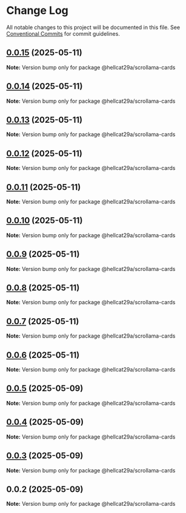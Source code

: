 # Change Log

All notable changes to this project will be documented in this file.
See [Conventional Commits](https://conventionalcommits.org) for commit guidelines.

## [0.0.15](https://github.com/hellcat29A/portfolio-workspace/compare/@hellcat29a/scrollama-cards@0.0.14...@hellcat29a/scrollama-cards@0.0.15) (2025-05-11)

**Note:** Version bump only for package @hellcat29a/scrollama-cards





## [0.0.14](https://github.com/hellcat29A/portfolio-workspace/compare/@hellcat29a/scrollama-cards@0.0.13...@hellcat29a/scrollama-cards@0.0.14) (2025-05-11)

**Note:** Version bump only for package @hellcat29a/scrollama-cards





## [0.0.13](https://github.com/hellcat29A/portfolio-workspace/compare/@hellcat29a/scrollama-cards@0.0.12...@hellcat29a/scrollama-cards@0.0.13) (2025-05-11)

**Note:** Version bump only for package @hellcat29a/scrollama-cards





## [0.0.12](https://github.com/hellcat29A/portfolio-workspace/compare/@hellcat29a/scrollama-cards@0.0.11...@hellcat29a/scrollama-cards@0.0.12) (2025-05-11)

**Note:** Version bump only for package @hellcat29a/scrollama-cards





## [0.0.11](https://github.com/hellcat29A/portfolio-workspace/compare/@hellcat29a/scrollama-cards@0.0.10...@hellcat29a/scrollama-cards@0.0.11) (2025-05-11)

**Note:** Version bump only for package @hellcat29a/scrollama-cards





## [0.0.10](https://github.com/hellcat29A/portfolio-workspace/compare/@hellcat29a/scrollama-cards@0.0.9...@hellcat29a/scrollama-cards@0.0.10) (2025-05-11)

**Note:** Version bump only for package @hellcat29a/scrollama-cards





## [0.0.9](https://github.com/hellcat29A/portfolio-workspace/compare/@hellcat29a/scrollama-cards@0.0.8...@hellcat29a/scrollama-cards@0.0.9) (2025-05-11)

**Note:** Version bump only for package @hellcat29a/scrollama-cards





## [0.0.8](https://github.com/hellcat29A/portfolio-workspace/compare/@hellcat29a/scrollama-cards@0.0.7...@hellcat29a/scrollama-cards@0.0.8) (2025-05-11)

**Note:** Version bump only for package @hellcat29a/scrollama-cards





## [0.0.7](https://github.com/hellcat29A/portfolio-workspace/compare/@hellcat29a/scrollama-cards@0.0.6...@hellcat29a/scrollama-cards@0.0.7) (2025-05-11)

**Note:** Version bump only for package @hellcat29a/scrollama-cards





## [0.0.6](https://github.com/hellcat29A/portfolio-workspace/compare/@hellcat29a/scrollama-cards@0.0.5...@hellcat29a/scrollama-cards@0.0.6) (2025-05-11)

**Note:** Version bump only for package @hellcat29a/scrollama-cards





## [0.0.5](https://github.com/hellcat29A/portfolio-workspace/compare/@hellcat29a/scrollama-cards@0.0.4...@hellcat29a/scrollama-cards@0.0.5) (2025-05-09)

**Note:** Version bump only for package @hellcat29a/scrollama-cards





## [0.0.4](https://github.com/hellcat29A/portfolio-workspace/compare/@hellcat29a/scrollama-cards@0.0.3...@hellcat29a/scrollama-cards@0.0.4) (2025-05-09)

**Note:** Version bump only for package @hellcat29a/scrollama-cards





## [0.0.3](https://github.com/hellcat29A/portfolio-workspace/compare/@hellcat29a/scrollama-cards@0.0.2...@hellcat29a/scrollama-cards@0.0.3) (2025-05-09)

**Note:** Version bump only for package @hellcat29a/scrollama-cards





## 0.0.2 (2025-05-09)

**Note:** Version bump only for package @hellcat29a/scrollama-cards
